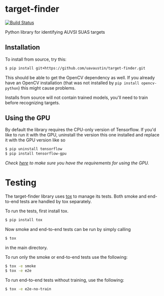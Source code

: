 # target-finder

[![Build Status](
    http://ci.uavaustin.org/job/target-finder-smoke/badge/icon)](
    http://ci.uavaustin.org/view/Image%20Recognition/)

Python library for identifying AUVSI SUAS targets

## Installation

To install from source, try this:

```sh
$ pip install git+https://github.com/uavaustin/target-finder.git
```

This should be able to get the OpenCV dependency as well. If you already have
an OpenCV installation (that was not installed by `pip install opencv-python`)
this might cause problems.

Installs from source will not contain trained models, you'll need to train
before recognizing targets.

## Using the GPU

By default the library requires the CPU-only version of Tensorflow. If you'd
like to run it with the GPU, uninstall the version this one installed and
replace it with the GPU version like so

```sh
$ pip uninstall tensorflow
$ pip install tensorflow-gpu
```

*Check [here](https://www.tensorflow.org/install/) to make sure you have the
requirements for using the GPU.*

# Testing
The target-finder library uses [tox](https://github.com/tox-dev/tox) to manage
its tests. Both smoke and end-to-end tests are handled by tox separately.

To run the tests, first install tox.

```sh
$ pip install tox
```

Now smoke and end-to-end tests can be run by simply calling

```sh
$ tox
```

in the main directory.

To run only the smoke or end-to-end tests use the following:

```sh
$ tox -e smoke
$ tox -e e2e
```

To run end-to-end tests without training, use the following:

```sh
$ tox -e e2e-no-train
```
